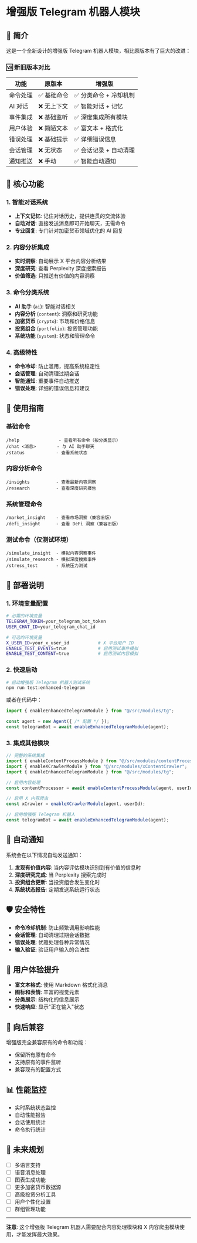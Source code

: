 # 增强版 Telegram 机器人模块

## 🚀 简介

这是一个全新设计的增强版 Telegram 机器人模块，相比原版本有了巨大的改进：

### 🆚 新旧版本对比

| 功能 | 原版本 | 增强版 |
|------|--------|--------|
| 命令处理 | ✅ 基础命令 | ✅ 分类命令 + 冷却机制 |
| AI 对话 | ❌ 无上下文 | ✅ 智能对话 + 记忆 |
| 事件集成 | ❌ 基础监听 | ✅ 深度集成所有模块 |
| 用户体验 | ❌ 简陋文本 | ✅ 富文本 + 格式化 |
| 错误处理 | ❌ 基础提示 | ✅ 详细错误信息 |
| 会话管理 | ❌ 无状态 | ✅ 会话记录 + 自动清理 |
| 通知推送 | ❌ 手动 | ✅ 智能自动通知 |

## 🎯 核心功能

### 1. 智能对话系统
- **上下文记忆**: 记住对话历史，提供连贯的交流体验
- **自动对话**: 直接发送消息即可开始聊天，无需命令
- **专业回复**: 专门针对加密货币领域优化的 AI 回复

### 2. 内容分析集成
- **实时洞察**: 自动展示 X 平台内容分析结果
- **深度研究**: 查看 Perplexity 深度搜索报告
- **价值筛选**: 只推送有价值的内容洞察

### 3. 命令分类系统
- **AI 助手** (`ai`): 智能对话相关
- **内容分析** (`content`): 洞察和研究功能
- **加密货币** (`crypto`): 市场和价格信息
- **投资组合** (`portfolio`): 投资管理功能
- **系统功能** (`system`): 状态和管理命令

### 4. 高级特性
- **命令冷却**: 防止滥用，提高系统稳定性
- **会话管理**: 自动清理过期会话
- **智能通知**: 重要事件自动推送
- **错误处理**: 详细的错误信息和建议

## 📱 使用指南

### 基础命令

```
/help               - 查看所有命令（按分类显示）
/chat <消息>        - 与 AI 助手聊天
/status            - 查看系统状态
```

### 内容分析命令

```
/insights          - 查看最新内容洞察
/research          - 查看深度研究报告
```

### 系统管理命令

```
/market_insight    - 查看市场洞察（兼容旧版）
/defi_insight      - 查看 DeFi 洞察（兼容旧版）
```

### 测试命令（仅测试环境）

```
/simulate_insight  - 模拟内容洞察事件
/simulate_research - 模拟深度搜索事件
/stress_test       - 系统压力测试
```

## 🔧 部署说明

### 1. 环境变量配置

```bash
# 必需的环境变量
TELEGRAM_TOKEN=your_telegram_bot_token
USER_CHAT_ID=your_telegram_chat_id

# 可选的环境变量
X_USER_ID=your_x_user_id           # X 平台用户 ID
ENABLE_TEST_EVENTS=true            # 启用测试事件模拟
ENABLE_TEST_CONTENT=true           # 启用测试内容模拟
```

### 2. 快速启动

```bash
# 启动增强版 Telegram 机器人测试系统
npm run test:enhanced-telegram
```

或者在代码中：

```typescript
import { enableEnhancedTelegramModule } from "@/src/modules/tg";

const agent = new Agent({ /* 配置 */ });
const telegramBot = await enableEnhancedTelegramModule(agent);
```

### 3. 集成其他模块

```typescript
// 完整的系统集成
import { enableContentProcessModule } from "@/src/modules/contentProcess";
import { enableXCrawlerModule } from "@/src/modules/xContentCrawler";
import { enableEnhancedTelegramModule } from "@/src/modules/tg";

// 启用内容处理
const contentProcessor = await enableContentProcessModule(agent, userId);

// 启用 X 内容爬虫
const xCrawler = enableXCrawlerModule(agent, userId);

// 启用增强版 Telegram 机器人
const telegramBot = await enableEnhancedTelegramModule(agent);
```

## 🔔 自动通知

系统会在以下情况自动发送通知：

1. **发现有价值内容**: 当内容评估模块识别到有价值的信息时
2. **深度研究完成**: 当 Perplexity 搜索完成时
3. **投资组合更新**: 当投资组合发生变化时
4. **系统状态报告**: 定期发送系统运行状态

## 🛡️ 安全特性

- **命令冷却机制**: 防止频繁调用影响性能
- **会话管理**: 自动清理过期会话数据
- **错误处理**: 优雅处理各种异常情况
- **输入验证**: 验证用户输入的合法性

## 🎨 用户体验提升

- **富文本格式**: 使用 Markdown 格式化消息
- **图标和表情**: 丰富的视觉元素
- **分类展示**: 结构化的信息展示
- **快速响应**: 显示"正在输入"状态

## 🔄 向后兼容

增强版完全兼容原有的命令和功能：

- 保留所有原有命令
- 支持原有的事件监听
- 兼容现有的配置方式

## 📊 性能监控

- 实时系统状态监控
- 自动性能报告
- 会话使用统计
- 命令执行统计

## 🚀 未来规划

- [ ] 多语言支持
- [ ] 语音消息处理
- [ ] 图表生成功能
- [ ] 更多加密货币数据源
- [ ] 高级投资分析工具
- [ ] 用户个性化设置
- [ ] 群组管理功能

---

**注意**: 这个增强版 Telegram 机器人需要配合内容处理模块和 X 内容爬虫模块使用，才能发挥最大效果。
